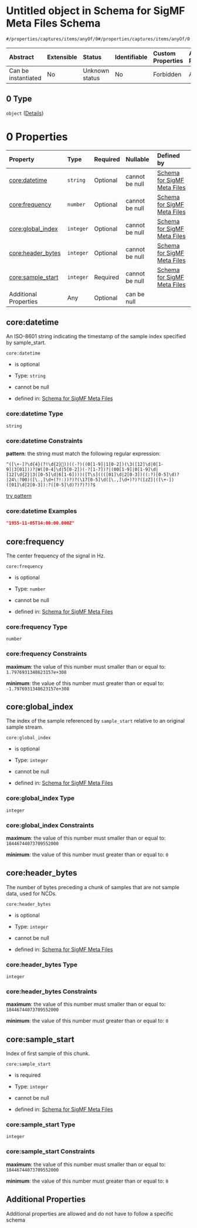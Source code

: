 # Untitled object in Schema for SigMF Meta Files Schema

```txt
#/properties/captures/items/anyOf/0#/properties/captures/items/anyOf/0
```



| Abstract            | Extensible | Status         | Identifiable | Custom Properties | Additional Properties | Access Restrictions | Defined In                                                         |
| :------------------ | :--------- | :------------- | :----------- | :---------------- | :-------------------- | :------------------ | :----------------------------------------------------------------- |
| Can be instantiated | No         | Unknown status | No           | Forbidden         | Allowed               | none                | [sigmf.schema.json\*](../sigmf.schema.json "open original schema") |

## 0 Type

`object` ([Details](sigmf-properties-captures-items-anyof-0.md))

# 0 Properties

| Property                                | Type      | Required | Nullable       | Defined by                                                                                                                                                                                                                                 |
| :-------------------------------------- | :-------- | :------- | :------------- | :----------------------------------------------------------------------------------------------------------------------------------------------------------------------------------------------------------------------------------------- |
| [core:datetime](#coredatetime)          | `string`  | Optional | cannot be null | [Schema for SigMF Meta Files](sigmf-properties-captures-items-anyof-0-properties-coredatetime.md "#/properties/captures/items/anyOf/0/properties/core%3Adatetime#/properties/captures/items/anyOf/0/properties/core:datetime")             |
| [core:frequency](#corefrequency)        | `number`  | Optional | cannot be null | [Schema for SigMF Meta Files](sigmf-properties-captures-items-anyof-0-properties-corefrequency.md "#/properties/captures/items/anyOf/0/properties/core%3Afrequency#/properties/captures/items/anyOf/0/properties/core:frequency")          |
| [core:global\_index](#coreglobal_index) | `integer` | Optional | cannot be null | [Schema for SigMF Meta Files](sigmf-properties-captures-items-anyof-0-properties-coreglobal_index.md "#/properties/captures/items/anyOf/0/properties/core%3Aglobal_index#/properties/captures/items/anyOf/0/properties/core:global_index") |
| [core:header\_bytes](#coreheader_bytes) | `integer` | Optional | cannot be null | [Schema for SigMF Meta Files](sigmf-properties-captures-items-anyof-0-properties-coreheader_bytes.md "#/properties/captures/items/anyOf/0/properties/core%3Aheader_bytes#/properties/captures/items/anyOf/0/properties/core:header_bytes") |
| [core:sample\_start](#coresample_start) | `integer` | Required | cannot be null | [Schema for SigMF Meta Files](sigmf-properties-captures-items-anyof-0-properties-coresample_start.md "#/properties/captures/items/anyOf/0/properties/core%3Asample_start#/properties/captures/items/anyOf/0/properties/core:sample_start") |
| Additional Properties                   | Any       | Optional | can be null    |                                                                                                                                                                                                                                            |

## core:datetime

An ISO-8601 string indicating the timestamp of the sample index specified by sample\_start.

`core:datetime`

*   is optional

*   Type: `string`

*   cannot be null

*   defined in: [Schema for SigMF Meta Files](sigmf-properties-captures-items-anyof-0-properties-coredatetime.md "#/properties/captures/items/anyOf/0/properties/core%3Adatetime#/properties/captures/items/anyOf/0/properties/core:datetime")

### core:datetime Type

`string`

### core:datetime Constraints

**pattern**: the string must match the following regular expression:&#x20;

```regexp
^([\+-]?\d{4}(?!\d{2}))((-?)((0[1-9]|1[0-2])(\3([12]\d|0[1-9]|3[01]))?|W([0-4]\d|5[0-2])(-?[1-7])?|(00[1-9]|0[1-9]\d|[12]\d{2}|3([0-5]\d|6[1-6])))([T\s]((([01]\d|2[0-3])((:?)[0-5]\d)?|24\:?00)([\.,]\d+(?!:))?)?(\17[0-5]\d([\.,]\d+)?)?([zZ]|([\+-])([01]\d|2[0-3]):?([0-5]\d)?)?)?)?$
```

[try pattern](https://regexr.com/?expression=%5E\(%5B%5C%2B-%5D%3F%5Cd%7B4%7D\(%3F!%5Cd%7B2%7D%08\)\)\(\(-%3F\)\(\(0%5B1-9%5D%7C1%5B0-2%5D\)\(%5C3\(%5B12%5D%5Cd%7C0%5B1-9%5D%7C3%5B01%5D\)\)%3F%7CW\(%5B0-4%5D%5Cd%7C5%5B0-2%5D\)\(-%3F%5B1-7%5D\)%3F%7C\(00%5B1-9%5D%7C0%5B1-9%5D%5Cd%7C%5B12%5D%5Cd%7B2%7D%7C3\(%5B0-5%5D%5Cd%7C6%5B1-6%5D\)\)\)\(%5BT%5Cs%5D\(\(\(%5B01%5D%5Cd%7C2%5B0-3%5D\)\(\(%3A%3F\)%5B0-5%5D%5Cd\)%3F%7C24%5C%3A%3F00\)\(%5B%5C.%2C%5D%5Cd%2B\(%3F!%3A\)\)%3F\)%3F\(%5C17%5B0-5%5D%5Cd\(%5B%5C.%2C%5D%5Cd%2B\)%3F\)%3F\(%5BzZ%5D%7C\(%5B%5C%2B-%5D\)\(%5B01%5D%5Cd%7C2%5B0-3%5D\)%3A%3F\(%5B0-5%5D%5Cd\)%3F\)%3F\)%3F\)%3F%24 "try regular expression with regexr.com")

### core:datetime Examples

```json
"1955-11-05T14:00:00.000Z"
```

## core:frequency

The center frequency of the signal in Hz.

`core:frequency`

*   is optional

*   Type: `number`

*   cannot be null

*   defined in: [Schema for SigMF Meta Files](sigmf-properties-captures-items-anyof-0-properties-corefrequency.md "#/properties/captures/items/anyOf/0/properties/core%3Afrequency#/properties/captures/items/anyOf/0/properties/core:frequency")

### core:frequency Type

`number`

### core:frequency Constraints

**maximum**: the value of this number must smaller than or equal to: `1.7976931348623157e+308`

**minimum**: the value of this number must greater than or equal to: `-1.7976931348623157e+308`

## core:global\_index

The index of the sample referenced by `sample_start` relative to an original sample stream.

`core:global_index`

*   is optional

*   Type: `integer`

*   cannot be null

*   defined in: [Schema for SigMF Meta Files](sigmf-properties-captures-items-anyof-0-properties-coreglobal_index.md "#/properties/captures/items/anyOf/0/properties/core%3Aglobal_index#/properties/captures/items/anyOf/0/properties/core:global_index")

### core:global\_index Type

`integer`

### core:global\_index Constraints

**maximum**: the value of this number must smaller than or equal to: `18446744073709552000`

**minimum**: the value of this number must greater than or equal to: `0`

## core:header\_bytes

The number of bytes preceding a chunk of samples that are not sample data, used for NCDs.

`core:header_bytes`

*   is optional

*   Type: `integer`

*   cannot be null

*   defined in: [Schema for SigMF Meta Files](sigmf-properties-captures-items-anyof-0-properties-coreheader_bytes.md "#/properties/captures/items/anyOf/0/properties/core%3Aheader_bytes#/properties/captures/items/anyOf/0/properties/core:header_bytes")

### core:header\_bytes Type

`integer`

### core:header\_bytes Constraints

**maximum**: the value of this number must smaller than or equal to: `18446744073709552000`

**minimum**: the value of this number must greater than or equal to: `0`

## core:sample\_start

Index of first sample of this chunk.

`core:sample_start`

*   is required

*   Type: `integer`

*   cannot be null

*   defined in: [Schema for SigMF Meta Files](sigmf-properties-captures-items-anyof-0-properties-coresample_start.md "#/properties/captures/items/anyOf/0/properties/core%3Asample_start#/properties/captures/items/anyOf/0/properties/core:sample_start")

### core:sample\_start Type

`integer`

### core:sample\_start Constraints

**maximum**: the value of this number must smaller than or equal to: `18446744073709552000`

**minimum**: the value of this number must greater than or equal to: `0`

## Additional Properties

Additional properties are allowed and do not have to follow a specific schema
